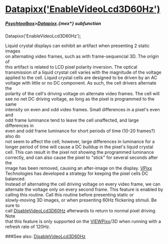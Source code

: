 # [Datapixx('EnableVideoLcd3D60Hz')](Datapixx-EnableVideoLcd3D60Hz) 
##### [Psychtoolbox](Psychtoolbox)>[Datapixx](Datapixx).{mex*} subfunction

Datapixx('EnableVideoLcd3D60Hz');

Liquid crystal displays can exhibit an artifact when presenting 2 static images  
on alternating video frames, such as with frame-sequencial 3D. The origin of  
this artifact is related to LCD pixel polarity inversion. The optical  
transmission of a liquid crystal cell varies with the magnitude of the voltage  
applied to the cell. Liquid crystal cells are designed to be driven by an AC  
voltage with little or no DC component. As such, the cell drivers alternate the  
polarity of the cell's driving voltage on alternate video frames. The cell will  
see no net DC driving voltage, as long as the pixel is programmed to the same  
intensity on even and odd video frames. Small differences in a pixel's even and  
odd frame luminance tend to leave the cell unaffected, and large differences in  
even and odd frame luminance for short periods of time (10-20 frames?) also do  
not seem to affect the cell; however, large differences in luminance for a  
longer period of time will cause a DC buildup in the pixel's liquid crystal  
cell. This can result in the pixel not showing the programmed luminance  
correctly, and can also cause the pixel to "stick" for several seconds after the  
image has been removed, causing an after-image on the display. [VPixx](VPixx)  
Technologies has developed a strategy for keeping the pixel cells DC balanced.  
Instead of alternating the cell driving voltage on every video frame, we can  
alternate the voltage only on every second frame. This feature is enabled by  
calling this routine. Call this routine before presenting static or  
slowly-moving 3D images, or when presenting 60Hz flickering stimuli. Be sure to  
call [DisableVideoLcd3D60Hz](DisableVideoLcd3D60Hz) afterwards to return to normal pixel driving. Note  
that this feature is only supported on the [VIEWPixx](VIEWPixx)/3D when running with a  
refresh rate of 120Hz.  
  


###See also:
[DisableVideoLcd3D60Hz](Datapixx-DisableVideoLcd3D60Hz)
